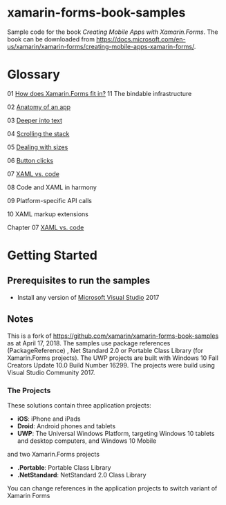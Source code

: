 # xamarin-forms-book-samples

Sample code for the book *Creating Mobile Apps with Xamarin.Forms*. The book can be downloaded from https://docs.microsoft.com/en-us/xamarin/xamarin-forms/creating-mobile-apps-xamarin-forms/.

# Glossary
01 [How does Xamarin.Forms fit in?](https://github.com/UncleCShark/Xamarin-Examples/tree/master/Chapter01/PlatformVisuals)    11 The bindable infrastructure

02 [Anatomy of an app](https://github.com/UncleCShark/Xamarin-Examples/tree/master/Chapter02)

03 [Deeper into text](https://github.com/UncleCShark/Xamarin-Examples/tree/master/Chapter03)

04 [Scrolling the stack](https://github.com/UncleCShark/Xamarin-Examples/tree/master/Chapter04)

05 [Dealing with sizes](https://github.com/UncleCShark/Xamarin-Examples/tree/master/Chapter05)

06 [Button clicks](https://github.com/UncleCShark/Xamarin-Examples/tree/master/Chapter06)

07 [XAML vs. code](https://github.com/UncleCShark/Xamarin-Examples/tree/master/Chapter07)

08 Code and XAML in harmony

09 Platform-specific API calls

10 XAML markup extensions

Chapter 07 [XAML vs. code](https://github.com/UncleCShark/Xamarin-Examples/tree/master/Chapter07)
# Getting Started

## Prerequisites to run the samples
- Install any version of [Microsoft Visual Studio](https://www.visualstudio.com/) 2017

## Notes
This is a fork of https://github.com/xamarin/xamarin-forms-book-samples as at April 17, 2018. The samples use package references (PackageReference) , Net Standard 2.0 or Portable Class Library (for Xamarin.Forms projects).
The UWP projects are built with Windows 10 Fall Creators Update 10.0 Build Number 16299. The projects were build using Visual Studio Community 2017.

### The Projects

These solutions contain three application projects:

- **iOS**: iPhone and iPads
- **Droid**: Android phones and tablets
- **UWP**: The Universal Windows Platform, targeting Windows 10 tablets and desktop computers, and Windows 10 Mobile

and two Xamarin.Forms projects

- **.Portable**: Portable Class Library
- **.NetStandard**: NetStandard 2.0 Class Library

You can change references in the application projects to switch variant of Xamarin Forms
